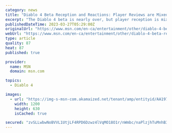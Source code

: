 ```yaml
---
category: news
title: "Diablo 4 Beta Reception and Reactions: Player Reviews are Mixed"
excerpt: "The Diablo 4 beta is nearly over, but player reception is mixed, with many initial player reviews stating numerous issues with their time with the game. However, given that there’s still plenty of ..."
publishedDateTime: 2023-03-27T05:29:00Z
originalUrl: "https://www.msn.com/en-ca/entertainment/other/diablo-4-beta-reception-and-reactions-player-reviews-are-mixed/ar-AA197FvE"
webUrl: "https://www.msn.com/en-ca/entertainment/other/diablo-4-beta-reception-and-reactions-player-reviews-are-mixed/ar-AA197FvE"
type: article
quality: 87
heat: 87
published: true

provider:
  name: MSN
  domain: msn.com

topics:
  - Diablo 4

images:
  - url: "https://img-s-msn-com.akamaized.net/tenant/amp/entityid/AA197v2V.img?h=630&w=1200&m=6&q=60&o=t&l=f&f=jpg"
    width: 1200
    height: 630
    isCached: true

secured: "zvSLLwbwNoBVVL1UtjLF4RPD6Dzwz4lVqMO18O1r/nWmbc/naPlzjhTuMnhB3zUx/PoOfw1i/E0+Eaxg6XnQIbtssE7vAJd9qwd7VvwCI6xHqdor+3KZFW3ev/0TY1Fot4Lqw0YSy4FhC2FFZ09QrCHxQstS/C5S7bBBGOMsy1UZmUe67woAwiYXWLCWdsXpXUyfxR8ykgeBu/eyNA3Xjq5pzP+EC9u6yU/PJz40rH104lptpYBqE+WjZWvlbaADtrnjtGiY0N3dfuGM0ZUM8IEsMK+FVLh9vHB2GEVzsln5c4gz+LdCFAngKac5x3FPa8cBTx4IE8gEG7nEaKS8sO0f2y08P6PTgrp6FNQsb5Q=;6OtVEaSuWAC1XKK9M3z+Kw=="
---
```


